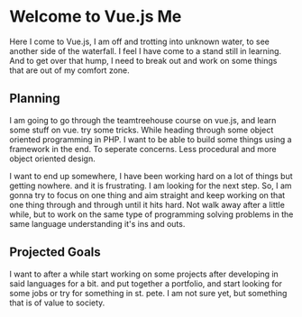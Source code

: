 # Welcome to Vue.js Me

Here I come to Vue.js, I am off and trotting into unknown water,
to see another side of the waterfall. I feel I have come to a stand still in learning.
And to get over that hump, I need to break out and work on some things that are out of 
my comfort zone. 

## Planning

I am going to go through the teamtreehouse course on 
vue.js, and learn some stuff on vue. try some tricks. While
heading through some object oriented programming in PHP.
I want to be able to build some things using a framework in the end.
To seperate concerns. Less procedural and more object oriented 
design. 

I want to end up somewhere, I have been working hard on a lot of things but getting nowhere.
and it is frustrating. I am looking for the next step. So, I am gonna 
try to focus on one thing and aim straight and keep working on that
one thing through and through until it hits hard. Not walk away
after a little while, but to work on the same type of programming 
solving problems in the same language understanding it's ins and outs.

## Projected Goals

I want to after a while start working on some projects after developing
in said languages for a bit. and put together a portfolio, and 
start looking for some jobs or try for something in st. pete.
I am not sure yet, but something that is of value to society.

